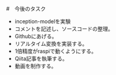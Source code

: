 #　今後のタスク
- inception-modelを実験
- コメントを記述し、ソースコードの整理。
- Githubにあげる。
- リアルタイム変換を実装する。
- 1倍精度がraspiで動くようにする。
- Qiita記事を執筆する。
- 動画を制作する。